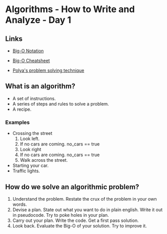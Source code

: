 # Algorithms - How to Write and Analyze - Day 1

## Links

- [Big-O Notation](https://runestone.academy/runestone/static/pythonds/AlgorithmAnalysis/BigONotation.html)

- [Big-O Cheatsheet](http://bigocheatsheet.com/)

- [Polya's problem solving technique](https://math.berkeley.edu/~gmelvin/polya.pdf)

## What is an algorithm?

- A set of instructions.
- A series of steps and rules to solve a problem.
- A recipe.

### Examples

- Crossing the street
  1. Look left.
  2. If no cars are coming. no_cars == true
  3. Look right
  4. If no cars are coming. no_cars == true
  5. Walk across the street.
- Starting your car.
- Traffic lights.

## How do we solve an algorithmic problem?

1. Understand the problem. Restate the crux of the problem in your own words.
2. Devise a plan. State out what you want to do in plain english. Write it out in pseudocode. Try to poke holes in your plan.
3. Carry out your plan. Write the code. Get a first pass solution.
4. Look back. Evaluate the Big-O of your solution. Try to improve it.
